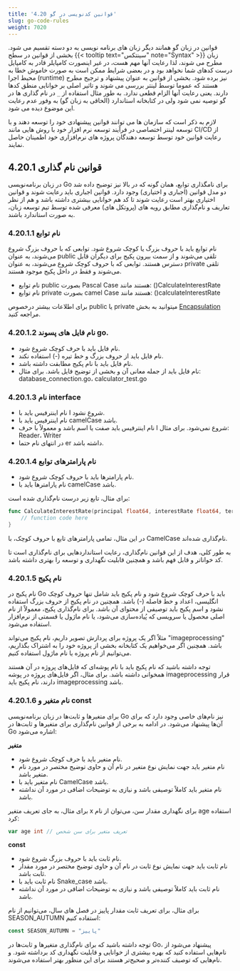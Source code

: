 ```yaml
---
title: '4.20 قوانین کدنویسی در گو'
slug: go-code-rules
weight: 7020
---
```

قوانین در زبان گو همانند دیگر زبان های برنامه نویسی به دو دسته تقسیم می شود. بخشی از قوانین در سطح {{< tooltip text="سینتکس" note="Syntax" >}} زبان مطرح می شوند، لذا رعایت آنها مهم هست، در غیر اینصورت کامپایلر قادر به کامپایل درست کدهای شما نخواهد بود و در بعضی شرایط ممکن است به صورت خاموش خطا به محیط اجرا (runtime) نیز برده شود. بخشی از قوانین به عنوان پیشنهاد و ترجیح مطرح هستند که عموما توسط لینتر بررسی می شوند و تاثیر اصلی بر خوانایی منطق کدها دارند. یعنی رعایت آنها الزام قطعی ندارد. به طور مثال استفاده از `_` در نام گذاری ها در گو توصیه نمی شود ولی در کتابخانه استاندارد (الحاقی به زبان گو) به وفور عدم رعایت این موضوع دیده می شود.

لازم به ذکر است که سازمان ها می توانند قوانین پیشنهادی خود را توسعه دهند و با توسعه لینتر اختصاصی در فرآیند توسعه نرم افزار خود با روش هایی مانند CI/CD از رعایت قوانین خود توسط توسعه دهندگان پروژه های نرم‌افزاری خود اطمینان حاصل نمایند.

## 4.20.1 قوانین نام گذاری
در زبان برنامه‌نویسی Go برای نامگذاری توابع، همان گونه که در بالا نیز توضیح داده شد دو مدل قوانین (اجباری و اختیاری) وجود دارد. قوانین اجباری باید رعایت شوند و قوانین اختیاری بهتر است رعایت شوند تا کد هم خوانایی بیشتری داشته باشد و هم از نظر تعاریف و نام‌گذاری مطابق رویه های (پروتکل های) معرفی شده توسط تیم توسعه زبان، به صورت استاندارد باشند.

### 4.20.1.1 نام توابع

نام توابع باید با حروف بزرگ یا کوچک شروع شود. توابعی که با حروف بزرگ شروع می‌شوند، به عنوان public تلقی می‌شوند و از سمت بیرون پکیج برای دیگران قابل دسترس هستند. توابعی که با حروف کوچک شروع می‌شوند، به عنوان private تلقی می‌شوند و فقط در داخل پکیج موجود هستند.

- نام توابع public بصورت Pascal Case هستند مانند: ()CalculateInterestRate
- نام توابع private بصورت camel Case هستند مانند: ()calculateInterestRate

برای اطلاعات بیشتر درخصوص public یا private میتوانید به بخش [Encapsulation](https://book.gofarsi.ir/chapter-4/oop/go-encapsulation/) مراجعه کنید.

### 4.20.1.2 نام فایل های پسوند go.

-  نام فایل باید با حرف کوچک شروع شود.
- نام فایل باید از حروف بزرگ و خط تیره (-) استفاده نکند.
-   نام فایل باید با نام پکیج مطابقت داشته باشد.
-   نام فایل باید از جمله معانی آن و بخشی از توضیح فایل باشد. برای مثال: database_connection.go، calculator_test.go

### 4.20.1.3 نام interface 

-   نام اینترفیس باید با I شروع نشود.
-   نام اینترفیس باید با camelCase باشد.
-   نام اینترفیس باید صفت یا اسم باشد و معمولاً با حرف I شروع نمی‌شود. برای مثال: Reader، Writer
- در انتهای نام حتما er داشته باشد.

### 4.20.1.4 نام پارامترهای توابع

-   نام پارامترها باید با حروف کوچک شروع شود.
-   نام پارامترها باید با camelCase باشد.

برای مثال، تابع زیر درست نام‌گذاری شده است:

```go
func CalculateInterestRate(principal float64, interestRate float64, termInYears int) float64 {
    // function code here
}
```

در این مثال، تمامی پارامترهای تابع با حروف کوچک، با CamelCase نام‌گذاری شده‌اند.

به طور کلی، هدف از این قوانین نام‌گذاری، رعایت استانداردهایی برای نام‌گذاری است تا کد خواناتر و قابل فهم باشد و همچنین قابلیت نگهداری و توسعه را بهتری داشته باشد.

### 4.20.1.5 نام پکیج

نام پکیج در Go باید با حرف کوچک شروع شود و نام پکیج باید شامل تنها حروف کوچک انگلیسی، اعداد و خط فاصله (-) باشد. همچنین در نام پکیج از حروف بزرگ استفاده نشود و اسم پکیج باید توصیفی از محتوای آن باشد. برای نام‌گذاری پکیج، معمولاً از نام اصلی محصول یا سرویسی که پُیاده‌سازی می‌شود، یا نام ماژول یا قسمتی از نرم‌افزار استفاده می‌شود.

مثلاً اگر یک پروژه برای پردازش تصویر داریم، نام پکیج می‌تواند "imageprocessing" باشد. همچنین اگر می‌خواهیم یک کتابخانه بخشی از پروژه خود را به اشتراک بگذاریم، می‌توانیم از نام پروژه یا نام ماژول استفاده کنیم.

توجه داشته باشید که نام پکیج باید با نام پوشه‌ای که فایل‌های پروژه در آن هستند همخوانی داشته باشد. برای مثال، اگر فایل‌های پروژه در پوشه imageprocessing قرار دارند، نام پکیج باید imageprocessing باشد.

### 4.20.1.6 نام متغیر و const

برای متغیرها و ثابت‌ها در زبان برنامه‌نویسی Go نیز نام‌های خاصی وجود دارد که برای آن‌ها پیشنهاد می‌شود. در ادامه به برخی از قوانین نام‌گذاری برای متغیرها و ثابت‌ها در Go اشاره می‌شود:

**متغیر**

-   نام متغیر باید با حرف کوچک شروع شود.
-   نام متغیر باید جهت نمایش نوع متغیر در نام آن و حاوی توضیح مختصر در مورد نام متغیر باشد.
-   نام متغیر باید با CamelCase باشد.
-   نام متغیر باید کاملاً توصیفی باشد و نیازی به توضیحات اضافی در مورد آن نداشته باشد.

برای مثال، به جای تعریف متغیر x برای نگهداری مقدار سن، می‌توان از نام age استفاده کرد:

```go
var age int // تعریف متغیر برای سن شخص
```

**const**

-   نام ثابت باید با حروف بزرگ شروع شود.
-   نام ثابت باید جهت نمایش نوع ثابت در نام آن و حاوی توضیح مختصر در مورد مقدار ثابت باشد.
-   نام ثابت باید با Snake_case باشد.
-   نام ثابت باید کاملاً توصیفی باشد و نیازی به توضیحات اضافی در مورد آن نداشته باشد.

برای مثال، برای تعریف ثابت مقدار پاییز در فصل های سال، می‌توانیم از نام SEASON_AUTUMN استفاده کنیم:

```go
const SEASON_AUTUMN = "پاییز"
```

توجه داشته باشید که برای نام‌گذاری متغیرها و ثابت‌ها در Go، پیشنهاد می‌شود از نام‌هایی استفاده کنید که بهره بیشتری از خوانایی و قابلیت نگهداری کد برداشته شود. و نام‌هایی که توصیف کننده‌تر و صحیح‌تر هستند برای این منظور بهتر استفاده می‌شوند.

